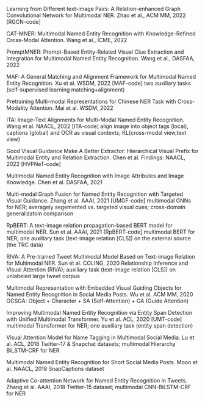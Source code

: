 Learning from Different text-image Pairs: A Relation-enhanced Graph Convolutional Network for Multimodal NER. Zhao et al., ACM MM, 2022 [RGCN-code]

CAT-MNER: Multimodal Named Entity Recognition with Knowledge-Refined Cross-Modal Attention. Wang et al., ICME, 2022

PromptMNER: Prompt-Based Entity-Related Visual Clue Extraction and Integration for Multimodal Named Entity Recognition. Wang et al., DASFAA, 2022

MAF: A General Matching and Alignment Framework for Multimodal Named Entity Recognition. Xu et al. WSDM, 2022 [MAF-code]
two auxiliary tasks (self-supervised learning matching+alignment)

Pretraining Multi-modal Representations for Chinese NER Task with Cross-Modality Attention. Mai et al. WSDM, 2022

ITA: Image-Text Alignments for Multi-Modal Named Entity Recognition. Wang et al. NAACL, 2022 [ITA-code]
align image into object tags (local), captions (global) and OCR as visual contexts; KL(cross-modal view,text view)

Good Visual Guidance Make A Better Extractor: Hierarchical Visual Prefix for Multimodal Entity and Relation Extraction. Chen et al. Findings: NAACL, 2022 [HVPNeT-code]

Multimodal Named Entity Recognition with Image Attributes and Image Knowledge. Chen et al. DASFAA, 2021

Multi-modal Graph Fusion for Named Entity Recognition with Targeted Visual Guidance. Zhang et al. AAAI, 2021 [UMGF-code]
multimodal GNNs for NER; averagely segemented vs. targeted visual cues; cross-domain generalizatoin comparison

RpBERT: A text-image relation propagation-based BERT model for multimodal NER. Sun et al. AAAI, 2021 [RpBERT-code]
multimodal BERT for NER; one auxiliary task (text-image relation [CLS]) on the external source (the TRC data)

RIVA: A Pre-trained Tweet Multimodal Model Based on Text-image Relation for Multimodal NER. Sun et al. COLING, 2020
Relationship Inference and Visual Attention (RIVA); auxiliary task (text-image relation [CLS]) on unlabeled large tweet corpus

Multimodal Representation with Embedded Visual Guiding Objects for Named Entity Recognition in Social Media Posts. Wu et al. ACM MM, 2020
OCSGA: Object + Character + SA (Self-Attention) + GA (Guide Attention)

Improving Multimodal Named Entity Recognition via Entity Span Detection with Unified Multimodal Transformer. Yu et al. ACL, 2020 [UMT-code]
multimodal Transformer for NER; one auxiliary task (entity span detection)

Visual Attention Model for Name Tagging in Multimodal Social Media. Lu et al. ACL, 2018
Twitter-17 & Snapchat datasets; multimodal Hierarchy BiLSTM-CRF for NER

Multimodal Named Entity Recognition for Short Social Media Posts. Moon et al. NAACL, 2018
SnapCaptions dataset

Adaptive Co-attention Network for Named Entity Recognition in Tweets. Zhang et al. AAAI, 2018
Twitter-15 dataset; multimodal CNN-BiLSTM-CRF for NER
